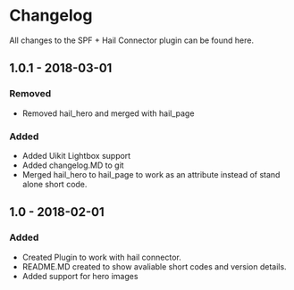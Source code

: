 # Changelog
All changes to the SPF + Hail Connector plugin can be found here.

## 1.0.1 - 2018-03-01
### Removed
  - Removed hail_hero and merged with hail_page
### Added
  - Added Uikit Lightbox support
  - Added changelog.MD to git
  - Merged hail_hero to hail_page to work as an attribute instead of stand alone short code.
  

## 1.0 - 2018-02-01
### Added
  - Created Plugin to work with hail connector.
  - README.MD created to show avaliable short codes and version details.
  - Added support for hero images

